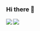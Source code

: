 ### Hi there 👋

<!--
**suzkiee/suzkiee** is a ✨ _special_ ✨ repository because its `README.md` (this file) appears on your GitHub profile.

Here are some ideas to get you started:

- 🔭 I’m currently working on ...
- 🌱 I’m currently learning ...
- 👯 I’m looking to collaborate on ...
- 🤔 I’m looking for help with ...
- 💬 Ask me about ...
- 📫 How to reach me: ...
- 😄 Pronouns: ...
- ⚡ Fun fact: ...
-->
<div>
  <a href="https://github.com/suzkiee">
     <img align="left" src="https://github-readme-stats.vercel.app/api?username=suzkiee&show_icons=true&theme=radical" />
  </a>
</div>
<div>
<a href="https://github.com/suzkiee">
  <img align="left" src="https://github-readme-stats.anuraghazra1.vercel.app/api/top-langs/?username=SUZKIEE&layout=compact&theme=radical" />
</a>
 </div>
